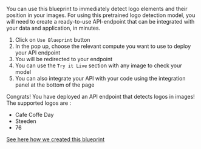 You can use this blueprint to immediately detect logo elements and their position in your images.
For using this pretrained logo detection model, you will need to create a ready-to-use API-endpoint that can be integrated with your data and application, in minutes.
1. Click on `Use Blueprint` button
2. In the pop up, choose the relevant compute you want to use to deploy your API endpoint
3. You will be redirected to your endpoint
4. You can use the `Try it Live` section with any image to check your model
5. You can also integrate your API with your code using the integration panel at the bottom of the page

Congrats! You have deployed an API endpoint that detects logos in images! 
The supported logos are :
 - Cafe Coffe Day
 - Steeden
 - 76

[See here how we created this blueprint](https://github.com/cnvrg/logo-detection-blueprint/)
